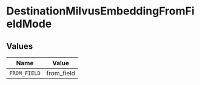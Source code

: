# DestinationMilvusEmbeddingFromFieldMode


## Values

| Name         | Value        |
| ------------ | ------------ |
| `FROM_FIELD` | from_field   |